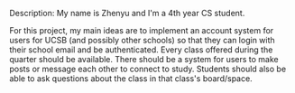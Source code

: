 Description:
My name is Zhenyu and I'm a 4th year CS student.

For this project, my main ideas are to implement an account system for users for UCSB (and possibly other schools) so that they can login with their school email and be authenticated. Every class offered during the quarter should be available. There should be a system for users to make posts or message each other to connect to study. Students should also be able to ask questions about the class in that class's board/space.